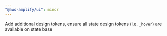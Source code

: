 ```yaml
---
"@aws-amplify/ui": minor
---
```


Add additional design tokens, ensure all state design tokens (i.e. `_hover`) are available on state base
